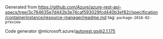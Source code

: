 Generated from https://github.com/Azure/azure-rest-api-specs/tree/3c764635e7d442b3e74caf593029fcd440b3ef82//specification/containerinstance/resource-manager/readme.md tag: `package-2018-02-preview`

Code generator @microsoft.azure/autorest.go@2.1.175


